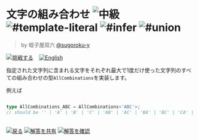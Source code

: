 <!--info-header-start--><h1>文字の組み合わせ <img src="https://img.shields.io/badge/-%E4%B8%AD%E7%B4%9A-d9901a" alt="中級"/> <img src="https://img.shields.io/badge/-%23template--literal-999" alt="#template-literal"/> <img src="https://img.shields.io/badge/-%23infer-999" alt="#infer"/> <img src="https://img.shields.io/badge/-%23union-999" alt="#union"/></h1><blockquote><p>by 蛭子屋双六 <a href="https://github.com/sugoroku-y" target="_blank">@sugoroku-y</a></p></blockquote><p><a href="https://tsch.js.org/4260/play/ja" target="_blank"><img src="https://img.shields.io/badge/-%E6%8C%91%E6%88%A6%E3%81%99%E3%82%8B-3178c6?logo=typescript&logoColor=white" alt="挑戦する"/></a> &nbsp;&nbsp;&nbsp;<a href="./README.md" target="_blank"><img src="https://img.shields.io/badge/-English-gray" alt="English"/></a> </p><!--info-header-end-->

指定された文字列に含まれる文字をそれぞれ最大で1度だけ使った文字列のすべての組み合わせの型`AllCombinations`を実装します。

例えば

```ts

type AllCombinations_ABC = AllCombinations<'ABC'>;
// should be '' | 'A' | 'B' | 'C' | 'AB' | 'AC' | 'BA' | 'BC' | 'CA' | 'CB' | 'ABC' | 'ACB' | 'BAC' | 'BCA' | 'CAB' | 'CBA'
```


<!--info-footer-start--><br><a href="../../README.ja.md" target="_blank"><img src="https://img.shields.io/badge/-%E6%88%BB%E3%82%8B-grey" alt="戻る"/></a> <a href="https://tsch.js.org/4260/answer/ja" target="_blank"><img src="https://img.shields.io/badge/-%E8%A7%A3%E7%AD%94%E3%82%92%E5%85%B1%E6%9C%89-teal" alt="解答を共有"/></a> <a href="https://tsch.js.org/4260/solutions" target="_blank"><img src="https://img.shields.io/badge/-%E8%A7%A3%E7%AD%94%E3%82%92%E7%A2%BA%E8%AA%8D-de5a77?logo=awesome-lists&logoColor=white" alt="解答を確認"/></a> <!--info-footer-end-->